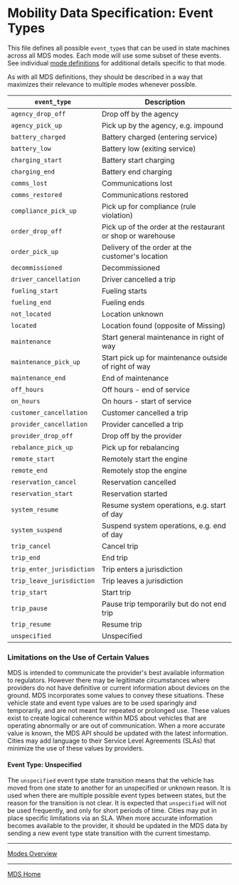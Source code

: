 # Mobility Data Specification: **Event Types**

This file defines all possible `event_type`s that can be used in state machines across all MDS modes. Each mode will use some subset of these events. See individual [mode definitions](/modes#list-of-supported-modes) for additional details specific to that mode.

As with all MDS definitions, they should be described in a way that maximizes their relevance to multiple modes whenever possible.

| `event_type`          | Description |
|---------------------- | ------------|
| `agency_drop_off`     | Drop off by the agency |
| `agency_pick_up`      | Pick up by the agency, e.g. impound |
| `battery_charged`     | Battery charged (entering service) |
| `battery_low`         | Battery low (exiting service) |
| `charging_start`      | Battery start charging |
| `charging_end`        | Battery end charging |
| `comms_lost`          | Communications lost |
| `comms_restored`      | Communications restored |
| `compliance_pick_up`  | Pick up for compliance (rule violation) |
| `order_drop_off`      | Pick up of the order at the restaurant or shop or warehouse |
| `order_pick_up`       | Delivery of the order at the customer's location |
| `decommissioned`      | Decommissioned |
| `driver_cancellation` | Driver cancelled a trip |
| `fueling_start`       | Fueling starts |
| `fueling_end`         | Fueling ends |
| `not_located`         | Location unknown |
| `located`             | Location found (opposite of Missing) |
| `maintenance`         | Start general maintenance in right of way |
| `maintenance_pick_up` | Start pick up for maintenance outside of right of way |
| `maintenance_end`     | End of maintenance |
| `off_hours`           | Off hours - end of service |
| `on_hours`            | On hours - start of service |
| `customer_cancellation` | Customer cancelled a trip |
| `provider_cancellation` | Provider cancelled a trip |
| `provider_drop_off`   | Drop off by the provider |
| `rebalance_pick_up`   | Pick up for rebalancing |
| `remote_start`        | Remotely start the engine |
| `remote_end`          | Remotely stop the engine |
| `reservation_cancel`  | Reservation cancelled |
| `reservation_start`   | Reservation started |
| `system_resume`       | Resume system operations, e.g. start of day |
| `system_suspend`      | Suspend system operations, e.g. end of day |
| `trip_cancel`         | Cancel trip |
| `trip_end`            | End trip |
| `trip_enter_jurisdiction` | Trip enters a jurisdiction |
| `trip_leave_jurisdiction` | Trip leaves a jurisdiction |
| `trip_start`          | Start trip |
| `trip_pause`          | Pause trip temporarily but do not end trip |
| `trip_resume`         | Resume trip |
| `unspecified`         | Unspecified |

### Limitations on the Use of Certain Values

MDS is intended to communicate the provider's best available information to regulators. However there may be legitimate circumstances where providers do not have definitive or current information about devices on the ground. MDS incorporates some values to convey these situations.  These vehicle state and event type values are to be used sparingly and temporarily, and are not meant for repeated or prolonged use. These values exist to create logical coherence within MDS about vehicles that are operating abnormally or are out of communication. When a more accurate value is known, the MDS API should be updated with the latest information. Cities may add language to their Service Level Agreements (SLAs) that minimize the use of these values by providers. 

#### Event Type: Unspecified

The `unspecified` event type state transition means that the vehicle has moved from one state to another for an unspecified or unknown reason. It is used when there are multiple possible event types between states, but the reason for the transition is not clear. It is expected that `unspecified` will not be used frequently, and only for short periods of time. Cities may put in place specific limitations via an SLA. When more accurate information becomes available to the provider, it should be updated in the MDS data by sending a new event type state transition with the current timestamp.

---

[Modes Overview][modes]

---

[MDS Home][home]

[home]: /README.md
[modes]: /modes/README.md
